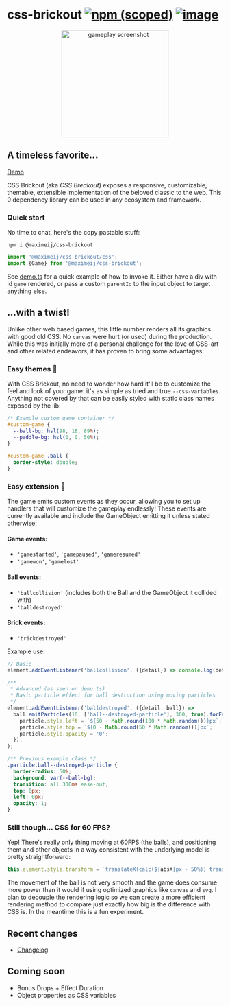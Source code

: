 # css-brickout [![npm (scoped)](https://img.shields.io/npm/v/@maximeij/css-brickout?color=green&label=npm%20package&logo=logo)](https://www.npmjs.com/package/@maximeij/css-brickout) [![image](https://github.com/MaximeIJ/css-brickout/assets/5600516/27a4f945-e91c-4f75-bdf3-80c689d8f453)](http://vanilla-js.com/)


<p align="center">
  <img alt="gameplay screenshot" src="https://github.com/MaximeIJ/css-brickout/assets/5600516/8ca67c1b-a7f6-4975-ae83-6992f616ad4b" height=250 align="center" />
</p>

## A timeless favorite...

[Demo](https://maximeij.dev/css-brickout/)

CSS Brickout (aka _CSS Breakout_) exposes a responsive, customizable, themable, extensible implementation of the beloved classic to the web. This 0 dependency library can be used in any ecosystem and framework.

### Quick start

No time to chat, here's the copy pastable stuff:

```npm
npm i @maximeij/css-brickout
```

```typescript
import '@maximeij/css-brickout/css';
import {Game} from '@maximeij/css-brickout';
```

See [demo.ts](src/demo.ts) for a quick example of how to invoke it. Either have a div with id `game` rendered, or pass a custom `parentId` to the input object to target anything else.

## ...with a twist!

Unlike other web based games, this little number renders all its graphics with good old CSS. No `canvas` were hurt (or used) during the production. While this was initially more of a personal challenge for the love of CSS-art and other related endeavors, it has proven to bring some advantages.

### Easy themes 🎨

With CSS Brickout, no need to wonder how hard it'll be to customize the feel and look of your game: it's as simple as tried and true `--css-variables`.
Anything not covered by that can be easily styled with static class names exposed by the lib:

```css
/* Example custom game container */
#custom-game {
  --ball-bg: hsl(98, 18, 89%);
  --paddle-bg: hsl(0, 0, 50%);
}

#custom-game .ball {
  border-style: double;
}
```

### Easy extension 🔨

The game emits custom events as they occur, allowing you to set up handlers that will customize the gameplay endlessly!
These events are currently available and include the GameObject emitting it unless stated otherwise:

#### Game events:

- `'gamestarted'`, `'gamepaused'`, `'gameresumed'`
- `'gamewon'`, `'gamelost'`

#### Ball events:

- `'ballcollision'` (includes both the Ball and the GameObject it collided with)
- `'balldestroyed'`

#### Brick events:

- `'brickdestroyed'`

Example use:

```typescript
// Basic
element.addEventListener('ballcollision', ({detail}) => console.log(detail.ball, 'bonk', detail.object));

/**
 * Advanced (as seen on demo.ts)
 * Basic particle effect for ball destruction using moving particles
 */
element.addEventListener('balldestroyed', ({detail: ball}) =>
  ball.emitParticles(10, ['ball--destroyed-particle'], 300, true).forEach(particle => {
    particle.style.left = `${50 - Math.round(100 * Math.random())}px`;
    particle.style.top = `${0 - Math.round(50 * Math.random())}px`;
    particle.style.opacity = '0';
  }),
);
```

```css
/** Previous example class */
.particle.ball--destroyed-particle {
  border-radius: 50%;
  background: var(--ball-bg);
  transition: all 300ms ease-out;
  top: 0px;
  left: 0px;
  opacity: 1;
}
```

### Still though... CSS for 60 FPS?

Yep! There's really only thing moving at 60FPS (the balls), and positioning them and other objects in a way consistent with the underlying model is pretty straightforward:

```typescript
this.element.style.transform = `translateX(calc(${absX}px - 50%)) translateY(calc(${absY}px - 50%))`;
```

The movement of the ball is not very smooth and the game does consume more power than it would if using optimized graphics like `canvas` and `svg`. I plan to decouple the rendering logic so we can create a more efficient rendering method to compare just exactly how big is the difference with CSS is. In the meantime this is a fun experiment.

## Recent changes

- [Changelog](CHANGELOG.md)

## Coming soon

- Bonus Drops + Effect Duration
- Object properties as CSS variables

